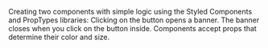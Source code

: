 Creating two components with simple logic using the Styled Components and PropTypes libraries:
Clicking on the button opens a banner. The banner closes when you click on the button inside. Components accept props that determine their color and size.